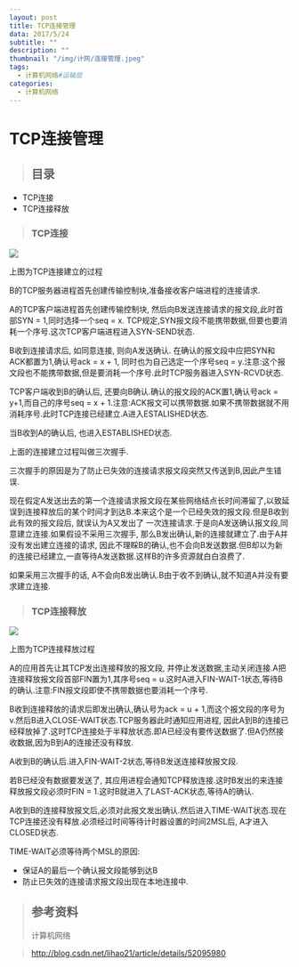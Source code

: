 ```yaml
---
layout: post
title: TCP连接管理
data: 2017/5/24
subtitle: ""
description: ""
thumbnail: "/img/计网/连接管理.jpeg"
tags:
  - 计算机网络#运输层
categories:
  - 计算机网络
---
```


# TCP连接管理

> ## 目录

* TCP连接
* TCP连接释放

> ### TCP连接

![](https://ww2.sinaimg.cn/large/006tKfTcgy1fdilnjr84mj30zk0lk788.jpg)

上图为TCP连接建立的过程

B的TCP服务器进程首先创建传输控制块,准备接收客户端进程的连接请求.

A的TCP客户端进程首先创建传输控制块, 然后向B发送连接请求的报文段,此时首部SYN = 1,同时选择一个seq = x. TCP规定,SYN报文段不能携带数据,但要也要消耗一个序号.这次TCP客户端进程进入SYN-SEND状态.

B收到连接请求后, 如同意连接, 则向A发送确认. 在确认的报文段中应把SYN和ACK都置为1,确认号ack = x + 1, 同时也为自己选定一个序号seq = y.注意:这个报文段也不能携带数据,但是要消耗一个序号.此时TCP服务器进入SYN-RCVD状态.

TCP客户端收到B的确认后, 还要向B确认.确认的报文段的ACK置1,确认号ack = y+1,而自己的序号seq = x + 1.注意:ACK报文可以携带数据.如果不携带数据就不用消耗序号.此时TCP连接已经建立.A进入ESTALISHED状态.

当B收到A的确认后, 也进入ESTABLISHED状态.

上面的连接建立过程叫做三次握手.

三次握手的原因是为了防止已失效的连接请求报文段突然又传送到B,因此产生错误.

现在假定A发送出去的第一个连接请求报文段在某些网络结点长时间滞留了,以致延误到连接释放后的某个时间才到达B.本来这个是一个已经失效的报文段.但是B收到此有效的报文段后, 就误认为A又发出了
一次连接请求.于是向A发送确认报文段,同意建立连接.如果假设不采用三次握手, 那么B发出确认,新的连接就建立了.由于A并没有发出建立连接的请求, 因此不理睬B的确认,也不会向B发送数据.但B却以为新的连接已经建立,一直等待A发送数据.这样B的许多资源就白白浪费了.

如果采用三次握手的话, A不会向B发出确认.B由于收不到确认,就不知道A并没有要求建立连接.

> ### TCP连接释放

![](https://ww3.sinaimg.cn/large/006tKfTcgy1fdilpjw72ej31180ou43x.jpg)



上图为TCP连接释放过程

A的应用首先让其TCP发出连接释放的报文段, 并停止发送数据,主动关闭连接.A把连接释放报文段首部FIN置为1,其序号seq = u.这时A进入FIN-WAIT-1状态,等待B的确认.注意:FIN报文段即使不携带数据也要消耗一个序号.

B收到连接释放的请求后即发出确认,确认号为ack = u + 1,而这个报文段的序号为v.然后B进入CLOSE-WAIT状态.TCP服务器此时通知应用进程, 因此A到B的连接已经释放掉了.这时TCP连接处于半释放状态.即A已经没有要传送数据了.但A仍然接收数据,因为B到A的连接还没有释放.

A收到B的确认后.进入FIN-WAIT-2状态,等待B发送连接释放报文段.

若B已经没有数据要发送了, 其应用进程会通知TCP释放连接.这时B发出的来连接释放报文段必须时FIN = 1.这时B就进入了LAST-ACK状态,等待A的确认.

A收到B的连接释放报文后,必须对此报文发出确认.然后进入TIME-WAIT状态.现在TCP连接还没有释放.必须经过时间等待计时器设置的时间2MSL后, A才进入CLOSED状态.

TIME-WAIT必须等待两个MSL的原因:
* 保证A的最后一个确认报文段能够到达B
* 防止已失效的连接请求报文段出现在本地连接中.

> ## 参考资料
> 计算机网络

> http://blog.csdn.net/lihao21/article/details/52095980
